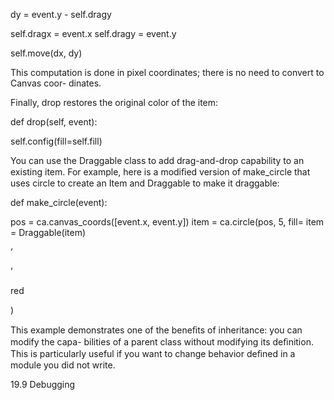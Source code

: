 dy = event.y - self.dragy

self.dragx = event.x self.dragy = event.y

self.move(dx, dy)

This computation is done in pixel coordinates; there is no need to convert to Canvas coor- dinates.

Finally, drop restores the original color of the item:

def drop(self, event):

self.config(fill=self.fill)

You can use the Draggable class to add drag-and-drop capability to an existing item. For example, here is a modiﬁed version of make_circle that uses circle to create an Item and Draggable to make it draggable:

def make_circle(event):

pos = ca.canvas_coords([event.x, event.y]) item = ca.circle(pos, 5, fill= item = Draggable(item)

’

’

red

)

This example demonstrates one of the beneﬁts of inheritance: you can modify the capa- bilities of a parent class without modifying its deﬁnition. This is particularly useful if you want to change behavior deﬁned in a module you did not write.

19.9 Debugging